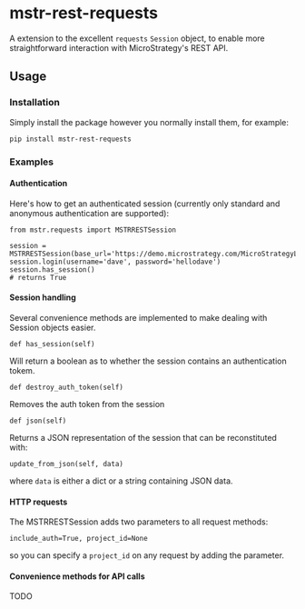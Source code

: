 # mstr-rest-requests

A extension to the excellent `requests` `Session` object, to enable more straightforward interaction with MicroStrategy's REST API.

## Usage

### Installation

Simply install the package however you normally install them, for example:

`pip install mstr-rest-requests`

### Examples

#### Authentication

Here's how to get an authenticated session (currently only standard and anonymous authentication are supported):

```
from mstr.requests import MSTRRESTSession

session = MSTRRESTSession(base_url='https://demo.microstrategy.com/MicroStrategyLibrary/api/')
session.login(username='dave', password='hellodave')
session.has_session()
# returns True
```

#### Session handling

Several convenience methods are implemented to make dealing with Session objects easier.

`def has_session(self)`

Will return a boolean as to whether the session contains an authentication tokem.

`def destroy_auth_token(self)`

Removes the auth token from the session

`def json(self)`

Returns a JSON representation of the session that can be reconstituted with:

`update_from_json(self, data)`

where `data` is either a dict or a string containing JSON data.

#### HTTP requests

The MSTRRESTSession adds two parameters to all request methods:

`include_auth=True, project_id=None`

so you can specify a `project_id` on any request by adding the parameter.

#### Convenience methods for API calls

TODO
